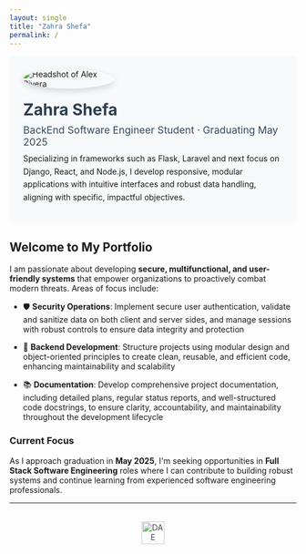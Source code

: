 ```yaml
---
layout: single
title: "Zahra Shefa"
permalink: /
---
```


<div style="display:flex; gap:20px; align-items:center; flex-wrap:wrap; margin-bottom:2rem; padding:1.5rem; background:#f8f9fa; border-radius:8px;">
  <img src="{{ '/assets/img/pinky.jpg' | relative_url }}" alt="Headshot of Alex Rivera" 
       style="max-width:160px; border-radius:50%; box-shadow:0 4px 12px rgba(0,0,0,.15);">
  <div>
    <h1 style="margin:0; color:#2c3e50;">Zahra Shefa</h1>
    <p style="margin:.5rem 0; font-size:1.1rem; color:#34495e;">BackEnd Software Engineer Student · Graduating May 2025</p>
    <p style="margin:.5rem 0; line-height:1.6;">Specializing in frameworks such as Flask, Laravel and next focus on Django, React, and Node.js, I develop responsive, modular applications with intuitive interfaces and robust data handling, aligning with specific, impactful objectives.</p>
  </div>
</div>

## Welcome to My Portfolio
 I am passionate about developing **secure, multifunctional, and user-friendly systems** that empower organizations to proactively combat modern threats. Areas of focus include:

- 🛡️ **Security Operations**: Implement secure user authentication, validate and sanitize data on both client and server sides, and manage sessions with robust controls to ensure data integrity and protection
- 🔧 **Backend Development**: Structure projects using modular design and object-oriented principles to create clean, reusable, and efficient code, enhancing maintainability and scalability

- 📚 **Documentation**: Develop comprehensive project documentation, including detailed plans, regular status reports, and well-structured code docstrings, to ensure clarity, accountability, and maintainability throughout the development lifecycle

### Current Focus

As I approach graduation in **May 2025**, I'm seeking opportunities in **Full Stack Software Engineering** roles where I can contribute to building robust  systems and continue learning from experienced software engineering professionals.

---

<div style="text-align:center; margin-top:2rem;">
  <img src="{{ '/assets/img/dae-logo.jpg' | relative_url }}" alt="DAE Logo" style="height:40px; opacity:0.8;">
</div>
